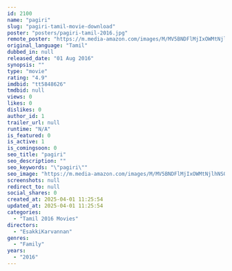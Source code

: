 ```yaml
---
id: 2100
name: "pagiri"
slug: "pagiri-tamil-movie-download"
poster: "posters/pagiri-tamil-2016.jpg"
remote_poster: "https://m.media-amazon.com/images/M/MV5BNDFlMjIxOWMtNjlhNS00YWEzLWI3YzEtMGI1OWU4ZTJlZGMzXkEyXkFqcGdeQXVyMjM5NDY4NzU@._V1_SX300.jpg"
original_language: "Tamil"
dubbed_in: null
released_date: "01 Aug 2016"
synopsis: ""
type: "movie"
rating: "4.9"
imdbid: "tt5848626"
tmdbid: null
views: 0
likes: 0
dislikes: 0
author_id: 1
trailer_url: null
runtime: "N/A"
is_featured: 0
is_active: 1
is_comingsoon: 0
seo_title: "pagiri"
seo_description: ""
seo_keywords: "\"pagiri\""
seo_image: "https://m.media-amazon.com/images/M/MV5BNDFlMjIxOWMtNjlhNS00YWEzLWI3YzEtMGI1OWU4ZTJlZGMzXkEyXkFqcGdeQXVyMjM5NDY4NzU@._V1_SX300.jpg"
screenshots: null
redirect_to: null
social_shares: 0
created_at: 2025-04-01 11:25:54
updated_at: 2025-04-01 11:25:54
categories:
  - "Tamil 2016 Movies"
directors:
  - "EsakkiKarvannan"
genres:
  - "Family"
years:
  - "2016"
---
```

